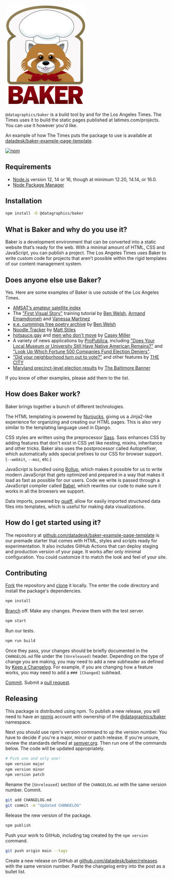 <img src="./.github/baker.jpg" alt="Baker" width=250>

`@datagraphics/baker` is a build tool by and for the Los Angeles Times. The Times uses it to build the static pages published at latimes.com/projects. You can use it however you'd like.

An example of how The Times puts the package to use is available at [datadesk/baker-example-page-template](https://github.com/datadesk/baker-example-page-template).

[![npm](https://badgen.net/npm/v/@datagraphics/baker)](https://www.npmjs.org/package/@datagraphics/baker)

## Requirements

* [Node.js](https://nodejs.org/en/) version 12, 14 or 16, though at minimum 12.20, 14.14, or 16.0.
* [Node Package Manager](https://www.w3schools.com/whatis/whatis_npm.asp)

## Installation

```sh
npm install -D @datagraphics/baker
```

## What is Baker and why do you use it?

Baker is a development environment that can be converted into a static website that’s ready for the web. With a minimal amount of HTML, CSS and JavaScript, you can publish a project. The Los Angeles Times uses Baker to write custom code for projects that aren’t possible within the rigid templates of our content management system.

## Does anyone else use Baker?

Yes. Here are some examples of Baker is use outside of the Los Angeles Times.

* [AMSAT’s amateur satellite index](https://amsat.org/amateur-satellite-index)
* The ["First Visual Story"](https://palewi.re/docs/first-visual-story/) training tutorial by [Ben Welsh](https://palewi.re/who-is-ben-welsh/), [Armand Emamdjomeh](http://emamd.net/) and [Vanessa Martinez](https://www.vanessa-martinez.com/)
* [e.e. cummings free poetry archive](https://cummings.ee/) by [Ben Welsh](https://palewi.re/who-is-ben-welsh/)
* [Noodle Tracker](https://noodletracker.com/) by [Matt Stiles](https://mattstiles.me/)
* [hotsauce.gay](https://hotsauce.gay/) and [men who don't move](https://caseymm.github.io/men-who-dont-move/) by [Casey Miller](https://caseymmiller.com/)
* A variety of news applications by [ProPublica](https://propublica.org), including ["Does Your Local Museum or University Still Have Native American Remains?"](https://projects.propublica.org/repatriation-nagpra-database/) and ["Look Up Which Fortune 500 Companies Fund Election Deniers"](https://projects.propublica.org/fortune-500-company-election-deniers-jan-6/).
* ["Did your neighborhood turn out to vote?"](https://projects.thecity.nyc/zeldin-hochul-election-voter-turnout-nyc/) and other features by [THE CITY](https://www.thecity.nyc/)
* [Maryland precinct-level election results](https://www.thebaltimorebanner.com/politics-power/state-government/precinct-level-governor-election-vote-data-O25RWFHG35DEFCYOZNZDVRS374/) by [The Baltimore Banner](https://www.thebaltimorebanner.com/)

If you know of other examples, please add them to the list.

## How does Baker work?

Baker brings together a bunch of different technologies.

The HTML templating is powered by [Nunjucks](https://mozilla.github.io/nunjucks/), giving us a Jinja2-like experience for organizing and creating our HTML pages. This is also very similar to the templating language used in Django.

CSS styles are written using the preprocessor [Sass](https://sass-lang.com/). Sass enhances CSS by adding features that don't exist in CSS yet like nesting, mixins, inheritance and other tricks. Baker also uses the postprocessor called Autoprefixer, which automatically adds special prefixes to our CSS for browser support. (`--webkit`, `--moz`, etc.) 

JavaScript is bundled using [Rollup](https://www.rollupjs.org/guide/en/), which makes it possible for us to write modern JavaScript that gets optimized and prepared in a way that makes it load as fast as possible for our users. Code we write is passed through a JavaScript compiler called [Babel](https://babeljs.io/), which rewrites our code to make sure it works in all the browsers we support.

Data imports, powered by [quaff](https://www.npmjs.com/package/quaff), allow for easily imported structured data files into templates, which is useful for making data visualizations.

## How do I get started using it?

The repository at [github.com/datadesk/baker-example-page-template](https://github.com/datadesk/baker-example-page-template) is our premade starter that comes with HTML, styles and scripts ready for experimentation. It also includes GitHub Actions that can deploy staging and production version of your page. It works after only minimal configuration. You could customize it to match the look and feel of your site.

## Contributing

[Fork](https://docs.github.com/en/get-started/quickstart/fork-a-repo) the repository and [clone](https://docs.github.com/en/repositories/creating-and-managing-repositories/cloning-a-repository) it locally. The enter the code directory and install the package's dependencies.

```sh
npm install
```

[Branch](https://git-scm.com/book/en/v2/Git-Branching-Basic-Branching-and-Merging) off. Make any changes. Preview them with the test server.

```sh
npm start
```

Run our tests.

```sh
npm run build
```

Once they pass, your changes should be briefly documented in the `CHANGELOG.md` file under the `[Unreleased]` header. Depending on the type of change you are making, you may need to add a new subheader as defined by [Keep a Changelog](https://keepachangelog.com/en/1.0.0/). For example, if you are changing how a feature works, you may need to add a `### [Changed]` subhead.

[Commit](https://git-scm.com/docs/git-commit). Submit a [pull request](https://docs.github.com/en/github/collaborating-with-pull-requests/proposing-changes-to-your-work-with-pull-requests/creating-a-pull-request).

## Releasing

This package is distributed using npm. To publish a new release, you will need to have an [npmjs](https://www.npmjs.com/) account with ownership of the [@datagraphics/baker](https://www.npmjs.com/package/@datagraphics/baker) namespace.

Next you should use npm's version command to up the version number. You have to decide if you're a major, minor or patch release. If you're unsure, review the standards defined at [semver.org](https://semver.org/). Then run one of the commands below. The code will be updated appropriately.

```sh
# Pick one and only one!
npm version major
npm version minor
npm version patch
```

Rename the `[Unreleased]` section of the `CHANGELOG.md` with the same version number. Commit.

```sh
git add CHANGELOG.md
git commit -m "Updated CHANGELOG"
```

Release the new version of the package.

```sh
npm publish
```

Push your work to GitHub, including tag created by the `npm version` command.

```sh
git push origin main --tags
```

Create a new release on GitHub at [github.com/datadesk/baker/releases](https://github.com/datadesk/baker/releases) with the same version number. Paste the changelog entry into the post as a bullet list.
